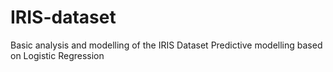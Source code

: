 # IRIS-dataset
Basic analysis and modelling of the IRIS Dataset
Predictive modelling based on Logistic Regression
